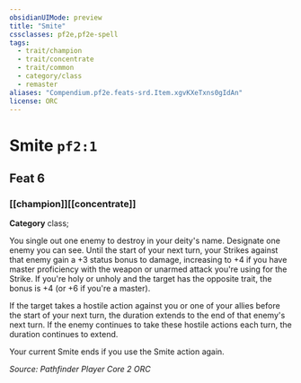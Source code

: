 ```yaml
---
obsidianUIMode: preview
title: "Smite"
cssclasses: pf2e,pf2e-spell
tags:
  - trait/champion
  - trait/concentrate
  - trait/common
  - category/class
  - remaster
aliases: "Compendium.pf2e.feats-srd.Item.xgvKXeTxns0gIdAn"
license: ORC
---
```

# Smite `pf2:1`
## Feat 6
### [[champion]][[concentrate]]

**Category** class; 




You single out one enemy to destroy in your deity's name. Designate one enemy you can see. Until the start of your next turn, your Strikes against that enemy gain a +3 status bonus to damage, increasing to +4 if you have master proficiency with the weapon or unarmed attack you're using for the Strike. If you're holy or unholy and the target has the opposite trait, the bonus is +4 (or +6 if you're a master).

If the target takes a hostile action against you or one of your allies before the start of your next turn, the duration extends to the end of that enemy's next turn. If the enemy continues to take these hostile actions each turn, the duration continues to extend.

Your current Smite ends if you use the Smite action again.

*Source: Pathfinder Player Core 2*
*ORC*